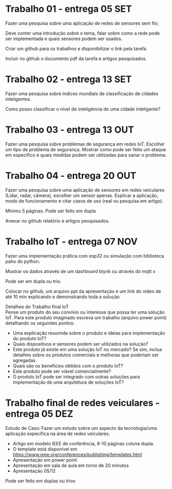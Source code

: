 # Trabalho 01 - entrega 05 SET

Fazer uma pesquisa sobre uma aplicação de redes de sensores sem fio;

 Deve conter uma introdução sobre o tema, falar sobre como a rede pode ser implementada e quais sensores podem ser usados.


Criar um github para os trabalhos e disponibilizar o link pela tarefa.

Incluir no github o  documento pdf da tarefa e artigos pesquisados.

# Trabalho 02 - entrega 13 SET

Fazer uma pesquisa sobre índices mundiais de classificação de cidades inteligentes.  

Como posso classificar o nível de inteligência de uma cidade inteligente?

# Trabalho 03 - entrega 13 OUT

Fazer uma pesquisa sobre problemas de segurança em redes IoT. Escolher um tipo de problema de segurança. Mostrar como pode ser feito um ataque em específico e quais medidas podem ser utilizadas para sanar o problema.

# Trabalho 04 - entrega 20 OUT

Fazer uma pesquisa sobre uma aplicação de sensores em redes veiculares (Lidar, radar, câmera), escolher um sensor apenas. Explicar a aplicação, modo de funcionamento e citar casos de uso (real ou pesquisa em artigo).

Mínimo 5 páginas.
Pode ser feito em dupla

Anexar no github relatório e artigos pesquisados.

# Trabalho IoT - entrega 07 NOV

Fazer uma implementação prática com esp32 ou simulação com biblioteca paho do python.

Mostrar os dados através de um dashboard blynk ou através do mqtt x

Pode ser em dupla ou trio.

Colocar no github, um arquivo ppt da apresentação e um link do video de até 10 min explicando e demonstrando toda a solução

Detalhes do Trabalho final IoT  
Pense um produto do seu convívio ou interesse
que possa ter uma solução IoT. Para este produto imaginado
escreva um trabalho (arquivo power point) detalhando os seguintes
pontos:
-  Uma explicação resumida sobre o produto e ideias para
implementação do produto IoT?
-  Quais dispositivos e sensores podem ser utilizados na solução?
-  Este produto já existe em uma solução IoT no mercado? Se
sim, inclua detalhes sobre os produtos comerciais e melhoras
que poderiam ser agregadas.
-  Quais são os benefícios obtidos com o produto IoT?
-  Este produto pode ser viável comercialmente?
-  O produto IoT pode ser integrado com outras soluções para
implementação de uma arquitetura de soluções IoT?

# Trabalho final de redes veiculares - entrega 05 DEZ
Estudo de Caso: Fazer um estudo sobre um aspecto da tecnologia/uma aplicação específica na área de redes veiculares.  
- Artigo em modelo IEEE  de conferência, 8-10 páginas coluna dupla.
- O template está disponível em
https://www.ieee.org/conferences/publishing/templates.html
-    Apresentação em power point  
-    Apresentação em sala de aula em torno de 20 minutos  
-    Apresentação 05/12

Pode ser feito em duplas ou trios
